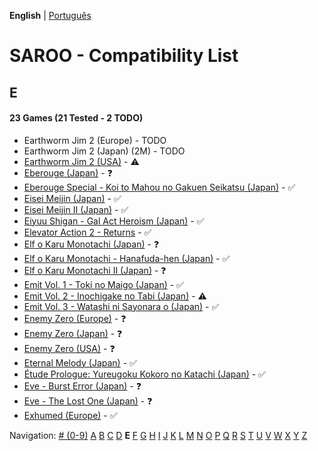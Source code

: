 **English** | [Português](../pt-br/E.md)

# SAROO - Compatibility List

## E

#### 23 Games (21 Tested - 2 TODO)

- Earthworm Jim 2 (Europe) - TODO
- Earthworm Jim 2 (Japan) (2M) - TODO
- [Earthworm Jim 2 (USA)](../../../Regions/Retails/USA/T-13203H/01/README.md) - :warning:
- [Eberouge (Japan)](../../../Regions/Retails/Japan/T-10309G/01/README.md) - :question:
- [Eberouge Special - Koi to Mahou no Gakuen Seikatsu (Japan)](../../../Regions/Retails/Japan/T-10315G/01/README.md) - :white_check_mark:
- [Eisei Meijin (Japan)](../../../Regions/Retails/Japan/T-9506G/01/README.md) - :white_check_mark:
- [Eisei Meijin II (Japan)](../../../Regions/Retails/Japan/T-9516G//01/README.md) - :white_check_mark:
- [Eiyuu Shigan - Gal Act Heroism (Japan)](../../../Regions/Retails/Japan/T-5204G//01/README.md) - :white_check_mark:
- [Elevator Action 2 - Returns](../../../Regions/Retails/Japan/T-19903G/01/README.md) - :white_check_mark:
- [Elf o Karu Monotachi (Japan)](../../../Regions/Retails/Japan/T-16605G/01/README.md) - :question:
- [Elf o Karu Monotachi - Hanafuda-hen (Japan)](../../../Regions/Retails/Japan/T-16606G/01/README.md) - :white_check_mark:
- [Elf o Karu Monotachi II (Japan)](../../../Regions/Retails/Japan/T-16610G/01/README.md) - :question:
- [Emit Vol. 1 - Toki no Maigo (Japan)](../../../Regions/Retails/Japan/T-7602G/01/README.md) - :white_check_mark:
- [Emit Vol. 2 - Inochigake no Tabi (Japan)](../../../Regions/Retails/Japan/T-7603G/01/README.md) - :warning:
- [Emit Vol. 3 - Watashi ni Sayonara o (Japan)](../../../Regions/Retails/Japan/T-7604G/01/README.md) - :white_check_mark:
- [Enemy Zero (Europe)](../../../Regions/Retails/Europe/MK-81076/01/README.md) - :question:
- [Enemy Zero (Japan)](../../../Regions/Retails/Japan/T-30001G/01/README.md) - :question:
- [Enemy Zero (USA)](../../../Regions/Retails/USA/MK-81076/01/README.md) - :question:
- [Eternal Melody (Japan)](../../../Regions/Retails/Japan/T-27802G/01/README.md) - :white_check_mark:
- [Étude Prologue: Yureugoku Kokoro no Katachi (Japan)](../../../Regions/Retails/Japan/T-37901G/01/README.md) - :white_check_mark:
- [Eve - Burst Error (Japan)](../../../Regions/Retails/Japan/T-15022G/01/README.md) - :question:
- [Eve - The Lost One (Japan)](../../../Regions/Retails/Japan/T-15035G/01/README.md) - :question:
- [Exhumed (Europe)](../../../Regions/Retails/Europe/MK-81084/01/README.md) - :white_check_mark:

Navigation:
[# (0-9)](./09.md) [A](./A.md) [B](./B.md) [C](./C.md) [D](./D.md) **E** [F](./F.md) [G](./G.md) [H](./H.md) [I](./I.md) [J](./J.md) [K](./K.md) [L](./L.md) [M](./M.md) [N](./N.md) [O](./O.md) [P](./P.md) [Q](./Q.md) [R](./R.md) [S](./S.md) [T](./T.md) [U](./U.md) [V](./V.md) [W](./W.md) [X](./X.md) [Y](./Y.md) [Z](./Z.md)
